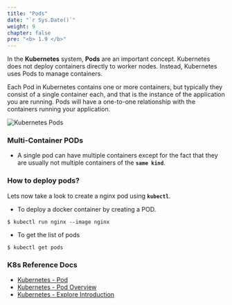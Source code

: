 ```yaml
---
title: "Pods"
date: "`r Sys.Date()`"
weight: 9
chapter: false
pre: "<b> 1.9 </b>"
---
```


In the **Kubernetes** system, **Pods** are an important concept. Kubernetes does not deploy containers directly to worker nodes. Instead, Kubernetes uses Pods to manage containers.

Each Pod in Kubernetes contains one or more containers, but typically they consist of a single container each, and that is the instance of the application you are running. Pods will have a one-to-one relationship with the containers running your application.

![Kubernetes Pods](../../images/part1/9/0009.png?featherlight=false&width=60pc)

### Multi-Container PODs
- A single pod can have multiple containers except for the fact that they are usually not multiple containers of the **`same kind`**.

### How to deploy pods?
Lets now take a look to create a nginx pod using **`kubectl`**.

- To deploy a docker container by creating a POD.
```
$ kubectl run nginx --image nginx
```

- To get the list of pods
```
$ kubectl get pods
```

### K8s Reference Docs

- [Kubernetes - Pod](https://kubernetes.io/docs/concepts/workloads/pods/pod/)
- [Kubernetes - Pod Overview](https://kubernetes.io/docs/concepts/workloads/pods/pod-overview/)
- [Kubernetes - Explore Introduction](https://kubernetes.io/docs/tutorials/kubernetes-basics/explore/explore-intro/)